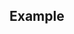 ## Example

<pre data-line="1,10" class="line-numbers language-makefile" data-src="sample/15-18/Makefile"></pre>

